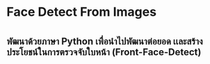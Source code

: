 <h1>Face Detect From Images<h1>

<h2>พัฒนาด้วยภาษา Python เพื่อนำไปพัฒนาต่อยอด เเละสร้างประโยชน์ในการตรวจจับใบหน้า
(Front-Face-Detect)<h2>
